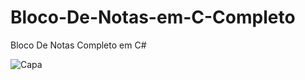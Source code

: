 # Bloco-De-Notas-em-C-Completo
Bloco De Notas Completo em C# 

![Capa](https://github.com/joeldevportugal/Bloco-De-Notas-em-C-Completo/assets/135770029/dcda9145-9835-4818-9bc1-5c6cde2cd031)


